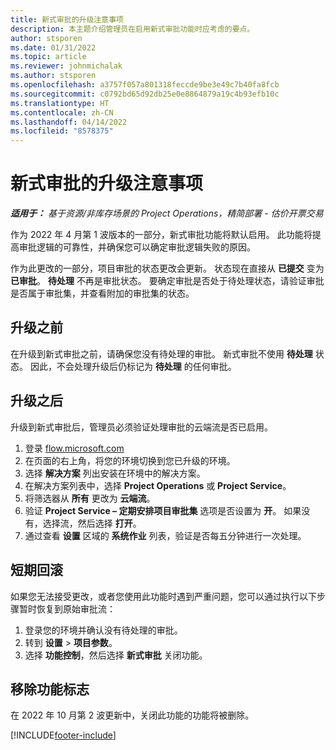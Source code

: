 ```yaml
---
title: 新式审批的升级注意事项
description: 本主题介绍管理员在启用新式审批功能时应考虑的要点。
author: stsporen
ms.date: 01/31/2022
ms.topic: article
ms.reviewer: johnmichalak
ms.author: stsporen
ms.openlocfilehash: a3757f057a801318feccde9be3e49c7b40fa8fcb
ms.sourcegitcommit: c0792bd65d92db25e0e8864879a19c4b93efb10c
ms.translationtype: HT
ms.contentlocale: zh-CN
ms.lasthandoff: 04/14/2022
ms.locfileid: "8578375"
---
```

# <a name="upgrade-considerations-for-modern-approvals"></a>新式审批的升级注意事项 

_**适用于：** 基于资源/非库存场景的 Project Operations，精简部署 - 估价开票交易_

作为 2022 年 4 月第 1 波版本的一部分，新式审批功能将默认启用。 此功能将提高审批逻辑的可靠性，并确保您可以确定审批逻辑失败的原因。

作为此更改的一部分，项目审批的状态更改会更新。 状态现在直接从 **已提交** 变为 **已审批**。 **待处理** 不再是审批状态。 要确定审批是否处于待处理状态，请验证审批是否属于审批集，并查看附加的审批集的状态。

## <a name="before-you-upgrade"></a>升级之前

在升级到新式审批之前，请确保您没有待处理的审批。 新式审批不使用 **待处理** 状态。 因此，不会处理升级后仍标记为 **待处理** 的任何审批。

## <a name="after-you-upgrade"></a>升级之后

升级到新式审批后，管理员必须验证处理审批的云端流是否已启用。

1. 登录 [flow.microsoft.com](https://flow.microsoft.com)
2. 在页面的右上角，将您的环境切换到您已升级的环境。
3. 选择 **解决方案** 列出安装在环境中的解决方案。
4. 在解决方案列表中，选择 **Project Operations** 或 **Project Service**。
5. 将筛选器从 **所有** 更改为 **云端流**。
6. 验证 **Project Service – 定期安排项目审批集** 选项是否设置为 **开**。 如果没有，选择流，然后选择 **打开**。
7. 通过查看 **设置** 区域的 **系统作业** 列表，验证是否每五分钟进行一次处理。

## <a name="short-term-rollback"></a>短期回滚

如果您无法接受更改，或者您使用此功能时遇到严重问题，您可以通过执行以下步骤暂时恢复到原始审批流：
1. 登录您的环境并确认没有待处理的审批。
2. 转到 **设置** > **项目参数**。
3. 选择 **功能控制**，然后选择 **新式审批** 关闭功能。

## <a name="removing-the-feature-flag"></a>移除功能标志

在 2022 年 10 月第 2 波更新中，关闭此功能的功能将被删除。

[!INCLUDE[footer-include](../includes/footer-banner.md)]
